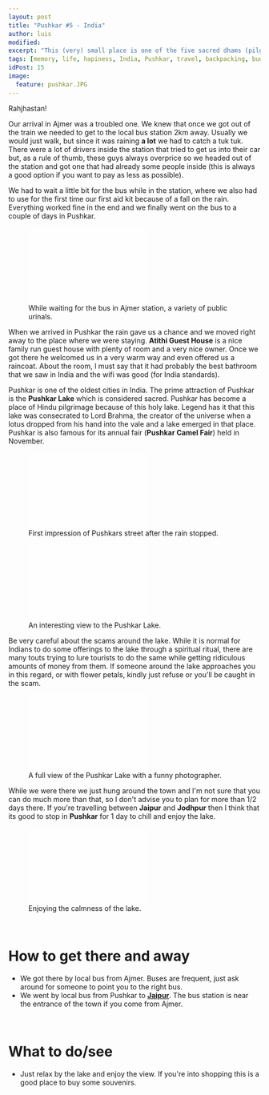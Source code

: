 ```yaml
---
layout: post
title: "Pushkar #5 - India"
author: luis
modified:
excerpt: "This (very) small place is one of the five sacred dhams (pilgrimage site) for devout Hindus."
tags: [memory, life, hapiness, India, Pushkar, travel, backpacking, budget, asia]
idPost: 15
image:
  feature: pushkar.JPG
---
```


Rahjhastan!

Our arrival in Ajmer was a troubled one. We knew that once we got out of the train we needed to get to the local bus station 2km away. Usually we would just walk, but since it was raining <b>a lot</b> we had to catch a tuk tuk. There were a lot of drivers inside the station that tried to get us into their car but, as a rule of thumb, these guys always overprice so we headed out of the station and got one that had already some people inside (this is always a good option if you want to pay as less as possible).

We had to wait a little bit for the bus while in the station, where we also had to use for the first time our first aid kit because of a fall on the rain. Everything worked fine in the end and we finally went on the bus to a couple of days in Pushkar.

<figure>
	<a href="../images/india/Pushkar/pushkar1.JPG"><img src="../images/blank.JPG" alt="" data-echo="../images/india/Pushkar/pushkar1.JPG"></a>
	<figcaption>While waiting for the bus in Ajmer station, a variety of public urinals.</figcaption>
</figure>

When we arrived in Pushkar the rain gave us a chance and we moved right away to the place where we were staying. <b>Atithi Guest House</b> is a nice family run guest house with plenty of room and a very nice owner. Once we got there he welcomed us in a very warm way and even offered us a raincoat. About the room, I must say that it had probably the best bathroom that we saw in India and the wifi was good (for India standards).

Pushkar is one of the oldest cities in India. The prime attraction of Pushkar is the <b>Pushkar Lake</b> which is considered sacred. Pushkar has become a place of Hindu pilgrimage because of this holy lake. Legend has it that this lake was consecrated to Lord Brahma, the creator of the universe when a lotus dropped from his hand into the vale and a lake emerged in that place. Pushkar is also famous for its annual fair (<b>Pushkar Camel Fair</b>) held in November.

<figure>
	<a href="../images/india/Pushkar/pushkar2.JPG"><img src="../images/blank.JPG" alt="" data-echo="../images/india/Pushkar/pushkar2.JPG"></a>
	<figcaption>First impression of Pushkars street after the rain stopped.</figcaption>
</figure>

<figure>
	<a href="../images/india/Pushkar/pushkar3.JPG"><img src="../images/blank.JPG" alt="" data-echo="../images/india/Pushkar/pushkar3.JPG"></a>
	<figcaption>An interesting view to the Pushkar Lake.</figcaption>
</figure>

Be very careful about the scams around the lake. While it is normal for Indians to do some offerings to the lake through a spiritual ritual, there are many touts trying to lure tourists to do the same while getting ridiculous amounts of money from them. If someone around the lake approaches you in this regard, or with flower petals, kindly just refuse or you'll be caught in the scam.

<figure>
	<a href="../images/india/Pushkar/pushkar4.JPG"><img src="../images/blank.JPG" alt="" data-echo="../images/india/Pushkar/pushkar4.JPG"></a>
	<figcaption>A full view of the Pushkar Lake with a funny photographer.</figcaption>
</figure>

While we were there we just hung around the town and I'm not sure that you can do much more than that, so I don't advise you to plan for more than 1/2 days there. If you're travelling between <b>Jaipur</b> and <b>Jodhpur</b> then I think that its good to stop in <b>Pushkar</b> for 1 day to chill and enjoy the lake.

<figure>
	<a href="../images/india/Pushkar/pushkar5.JPG"><img src="../images/blank.JPG" alt="" data-echo="../images/india/Pushkar/pushkar5.JPG"></a>
	<figcaption>Enjoying the calmness of the lake.</figcaption>
</figure>

<br>
<h1>How to get there and away</h1>
<ul>
<li>We got there by local bus from Ajmer. Buses are frequent, just ask around for someone to point you to the right bus.</li>
<li>We went by local bus from Pushkar to <b><a href="{{site.url}}/Jaipur" target="_blank">Jaipur</a></b>. The bus station is near the entrance of the town if you come from Ajmer.</li>
</ul>

<br>
<h1>What to do/see</h1>
<ul>
<li>Just relax by the lake and enjoy the view. If you're into shopping this is a good place to buy some souvenirs.</li>
</ul>
